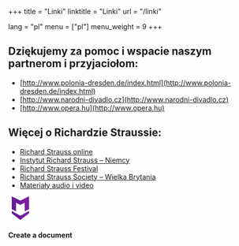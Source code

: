+++
title = "Linki"
linktitle = "Linki"
url = "/linki"

lang = "pl"
menu = ["pl"]
menu_weight = 9
+++

## Dziękujemy za pomoc i wspacie naszym partnerom i przyjaciołom:

- [http://www.polonia-dresden.de/index.html](http://www.polonia-dresden.de/index.html)
- [http://www.narodni-divadlo.cz](http://www.narodni-divadlo.cz)
- [http://www.opera.hu](http://www.opera.hu)

## Więcej o Richardzie Straussie:
- [Richard Strauss online](http://richardstrauss.org)
- [Instytut Richard Strauss – Niemcy](http://www.richard-strauss-institut.de)
- [Richard Strauss Festival](http://www.richard-strauss-festival.de/rsi)
- [Richard Strauss Society – Wielka Brytania](http://www.richard-strauss-society.co.uk)
- [Materiały audio i video](http://www.medici.tv/#!/richard-strauss)

![Logo Title Text 1](https://github.com/adam-p/markdown-here/raw/master/src/common/images/icon48.png)

#### <i class="icon-file"></i> Create a document
